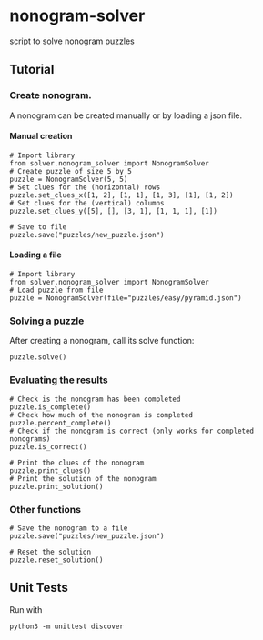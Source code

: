 # nonogram-solver
script to solve nonogram puzzles

## Tutorial
### Create nonogram.
A nonogram can be created manually or by loading a json file.
#### Manual creation
```
# Import library
from solver.nonogram_solver import NonogramSolver
# Create puzzle of size 5 by 5
puzzle = NonogramSolver(5, 5)
# Set clues for the (horizontal) rows
puzzle.set_clues_x([1, 2], [1, 1], [1, 3], [1], [1, 2])
# Set clues for the (vertical) columns
puzzle.set_clues_y([5], [], [3, 1], [1, 1, 1], [1])

# Save to file
puzzle.save("puzzles/new_puzzle.json")
```

#### Loading a file
```
# Import library
from solver.nonogram_solver import NonogramSolver
# Load puzzle from file
puzzle = NonogramSolver(file="puzzles/easy/pyramid.json")
```

### Solving a puzzle
After creating a nonogram, call its solve function:
```
puzzle.solve()
```

### Evaluating the results
```
# Check is the nonogram has been completed
puzzle.is_complete()
# Check how much of the nonogram is completed
puzzle.percent_complete()
# Check if the nonogram is correct (only works for completed nonograms)
puzzle.is_correct()

# Print the clues of the nonogram
puzzle.print_clues()
# Print the solution of the nonogram
puzzle.print_solution()
```

### Other functions
```
# Save the nonogram to a file
puzzle.save("puzzles/new_puzzle.json")

# Reset the solution
puzzle.reset_solution()
```

## Unit Tests
Run with
```
python3 -m unittest discover
```